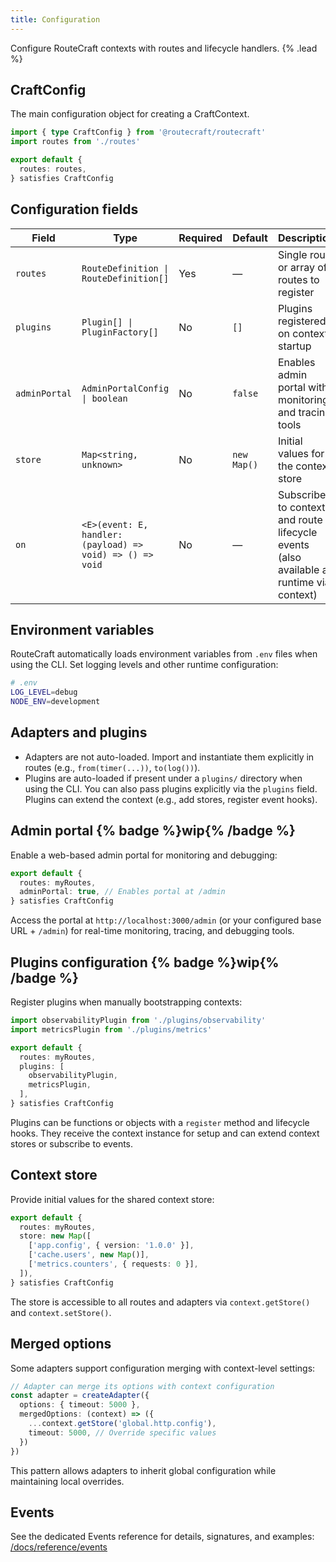 ```yaml
---
title: Configuration
---
```


Configure RouteCraft contexts with routes and lifecycle handlers. {% .lead %}

## CraftConfig

The main configuration object for creating a CraftContext.

```ts
import { type CraftConfig } from '@routecraft/routecraft'
import routes from './routes'

export default {
  routes: routes,
} satisfies CraftConfig
```

## Configuration fields

| Field | Type | Required | Default | Description |
|-------|------|----------|---------|-------------|
| `routes` | `RouteDefinition \| RouteDefinition[]` | Yes | — | Single route or array of routes to register |
| `plugins` | `Plugin[] \| PluginFactory[]` | No | `[]` | Plugins registered on context startup |
| `adminPortal` | `AdminPortalConfig \| boolean` | No | `false` | Enables admin portal with monitoring and tracing tools |
| `store` | `Map<string, unknown>` | No | `new Map()` | Initial values for the context store |
| `on` | `<E>(event: E, handler: (payload) => void) => () => void` | No | — | Subscribe to context and route lifecycle events (also available at runtime via context) |

## Environment variables

RouteCraft automatically loads environment variables from `.env` files when using the CLI. Set logging levels and other runtime configuration:

```bash
# .env
LOG_LEVEL=debug
NODE_ENV=development
```

## Adapters and plugins

- Adapters are not auto-loaded. Import and instantiate them explicitly in routes (e.g., `from(timer(...))`, `to(log())`).
- Plugins are auto-loaded if present under a `plugins/` directory when using the CLI. You can also pass plugins explicitly via the `plugins` field. Plugins can extend the context (e.g., add stores, register event hooks).

## Admin portal {% badge %}wip{% /badge %}

Enable a web-based admin portal for monitoring and debugging:

```ts
export default {
  routes: myRoutes,
  adminPortal: true, // Enables portal at /admin
} satisfies CraftConfig
```

Access the portal at `http://localhost:3000/admin` (or your configured base URL + `/admin`) for real-time monitoring, tracing, and debugging tools.

## Plugins configuration {% badge %}wip{% /badge %}

Register plugins when manually bootstrapping contexts:

```ts
import observabilityPlugin from './plugins/observability'
import metricsPlugin from './plugins/metrics'

export default {
  routes: myRoutes,
  plugins: [
    observabilityPlugin,
    metricsPlugin,
  ],
} satisfies CraftConfig
```

Plugins can be functions or objects with a `register` method and lifecycle hooks. They receive the context instance for setup and can extend context stores or subscribe to events.

## Context store

Provide initial values for the shared context store:

```ts
export default {
  routes: myRoutes,
  store: new Map([
    ['app.config', { version: '1.0.0' }],
    ['cache.users', new Map()],
    ['metrics.counters', { requests: 0 }],
  ]),
} satisfies CraftConfig
```

The store is accessible to all routes and adapters via `context.getStore()` and `context.setStore()`.

## Merged options

Some adapters support configuration merging with context-level settings:

```ts
// Adapter can merge its options with context configuration
const adapter = createAdapter({
  options: { timeout: 5000 },
  mergedOptions: (context) => ({
    ...context.getStore('global.http.config'),
    timeout: 5000, // Override specific values
  })
})
```

This pattern allows adapters to inherit global configuration while maintaining local overrides.

## Events

See the dedicated Events reference for details, signatures, and examples: [/docs/reference/events](/docs/reference/events)
